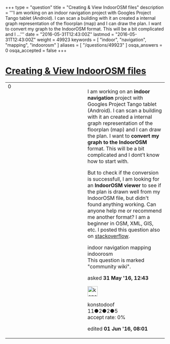 +++
type = "question"
title = "Creating &amp; View IndoorOSM files"
description = '''I am working on an indoor navigation project with Googles Project Tango tablet (Android). I can scan a building with it an created a internal graph representation of the floorplan (map) and I can draw the plan. I want to convert my graph to the IndoorOSM format. This will be a bit complicated and I ...'''
date = "2016-05-31T12:43:00Z"
lastmod = "2016-05-31T12:43:00Z"
weight = 49923
keywords = [ "indoor", "navigation", "mapping", "indoorosm" ]
aliases = [ "/questions/49923" ]
osqa_answers = 0
osqa_accepted = false
+++

<div class="headNormal">

# [Creating & View IndoorOSM files](/questions/49923/creating-view-indoorosm-files)

</div>

<div id="main-body">

<div id="askform">

<table id="question-table" style="width:100%;">
<colgroup>
<col style="width: 50%" />
<col style="width: 50%" />
</colgroup>
<tbody>
<tr>
<td style="width: 30px; vertical-align: top"><div class="vote-buttons">
<span id="post-49923-upvote" class="ajax-command post-vote up" rel="nofollow" title="I like this post (click again to cancel)"> </span>
<div id="post-49923-score" class="post-score" title="current number of votes">
0
</div>
<span id="post-49923-downvote" class="ajax-command post-vote down" rel="nofollow" title="I dont like this post (click again to cancel)"> </span> <span id="favorite-mark" class="ajax-command favorite-mark" rel="nofollow" title="mark/unmark this question as favorite (click again to cancel)"> </span>
<div id="favorite-count" class="favorite-count">
&#10;</div>
</div></td>
<td><div id="item-right">
<div class="question-body">
<p>I am working on an <strong>indoor navigation</strong> project with Googles Project Tango tablet (Android). I can scan a building with it an created a internal graph representation of the floorplan (map) and I can draw the plan. I want to <strong>convert my graph to the IndoorOSM</strong> format. This will be a bit complicated and I dont't know how to start with.</p>
<p>But to check if the conversion is successfull, I am looking for an <strong>IndoorOSM viewer</strong> to see if the plan is drawn well from my IndoorOSM file, but didn't found anything working. Can anyone help me or recommend me another format? I am a beginner in OSM, XML, GIS, etc. I posted this question also on <a href="http://stackoverflow.com/questions/37541393/creating-view-indoorosm-or-indoorgml-files">stackoverflow</a>.</p>
</div>
<div id="question-tags" class="tags-container tags">
<span class="post-tag tag-link-indoor" rel="tag" title="see questions tagged &#39;indoor&#39;">indoor</span> <span class="post-tag tag-link-navigation" rel="tag" title="see questions tagged &#39;navigation&#39;">navigation</span> <span class="post-tag tag-link-mapping" rel="tag" title="see questions tagged &#39;mapping&#39;">mapping</span> <span class="post-tag tag-link-indoorosm" rel="tag" title="see questions tagged &#39;indoorosm&#39;">indoorosm</span>
</div>
<div id="question-controls" class="post-controls">
<div class="community-wiki">
This question is marked "community wiki".
</div>
</div>
<div class="post-update-info-container">
<div class="post-update-info post-update-info-user">
<p>asked <strong>31 May '16, 12:43</strong></p>
<img src="https://secure.gravatar.com/avatar/c0efff34c6a78d4a4c5060205449ebc4?s=32&amp;d=identicon&amp;r=g" class="gravatar" width="32" height="32" alt="konstodoof&#39;s gravatar image" />
<p><span>konstodoof</span><br />
<span class="score" title="11 reputation points">11</span><span title="2 badges"><span class="badge1">●</span><span class="badgecount">2</span></span><span title="2 badges"><span class="silver">●</span><span class="badgecount">2</span></span><span title="5 badges"><span class="bronze">●</span><span class="badgecount">5</span></span><br />
<span class="accept_rate" title="Rate of the user&#39;s accepted answers">accept rate:</span> <span title="konstodoof has no accepted answers">0%</span></p>
</div>
<div class="post-update-info post-update-info-edited">
<p><span> edited <strong>01 Jun '16, 08:01</strong> </span></p>
</div>
</div>
<div id="comments-container-49923" class="comments-container">
&#10;</div>
<div id="comment-tools-49923" class="comment-tools">
&#10;</div>
<div class="clear">
&#10;</div>
<div id="comment-49923-form-container" class="comment-form-container">
&#10;</div>
<div class="clear">
&#10;</div>
</div></td>
</tr>
</tbody>
</table>

</div>

</div>

